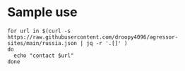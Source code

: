 # Sample use

```shell
for url in $(curl -s https://raw.githubusercontent.com/droopy4096/agressor-sites/main/russia.json | jq -r '.[]' )
do 
  echo "contact $url"
done
```
